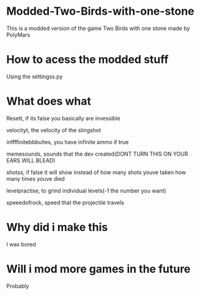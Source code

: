 # Modded-Two-Birds-with-one-stone
This is a modded version of the game Two Birds with one stone made by PolyMars

# How to acess the modded stuff
Using the settingss.py

# What does what

Resett, if its false you basically are invessible

velocityt, the velocity of the slingshot

inffffinitebbbultes, you have infinite ammo if true

memesounds, sounds that the dev created(DONT TURN THIS ON YOUR EARS WILL BLEAD)

shotss, if false it will show instead of how many shots youve taken how many times youve died

levelpractise, to grind individual levels(-1 the number you want)

speeedofrock, speed that the projectile travels

# Why did i make this
I was bored

# Will i mod more games in the future
Probably
